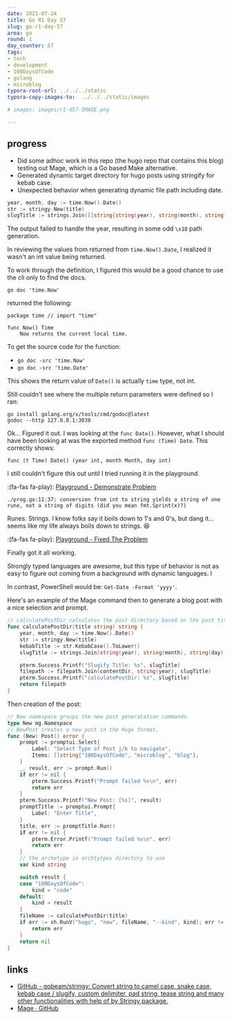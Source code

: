 ```yaml
---
date: 2021-07-24
title: Go R1 Day 57
slug: go-r1-day-57
area: go
round: 1
day_counter: 57
tags:
- tech
- development
- 100DaysOfCode
- golang
- microblog
typora-root-url: ../../../static
typora-copy-images-to:  ../../../static/images

# images: images/r1-d57-IMAGE.png

---
```


## progress

- Did some adhoc work in this repo (the hugo repo that contains this blog) testing out Mage, which is a Go based Make alternative.
- Generated dynamic target directory for hugo posts using stringify for kebab case.
- Unexpected behavior when generating dynamic file path including date.

```go
year, month, day := time.Now().Date()
str := stringy.New(title)
slugTitle := strings.Join([]string{string(year), string(month), string(day), str.KebabCase("?", "").ToLower()}, "-")
```

The output failed to handle the year, resulting in some odd `\x18` path generation.

In reviewing the values from returned from `time.Now().Date`, I realized it wasn't an int value being returned.

To work through the definition, I figured this would be a good chance to use the cli only to find the docs.

```shell
go doc 'time.Now'
```

returned the following:

```text
package time // import "time"

func Now() Time
    Now returns the current local time.
```

To get the source code for the function:

- `go doc -src 'time.Now'`
- `go doc -src 'time.Date'`

This shows the return value of `Date()` is actually `time` type, not int.

Still couldn't see where the multiple return parameters were defined so I ran:

```shell
go install golang.org/x/tools/cmd/godoc@latest
godoc --http 127.0.0.1:3030
```

Ok... Figured it out. I was looking at the `func Date()`.
However, what I should have been looking at was the exported method `func (Time) Date`.
This correctly shows:

```text
func (t Time) Date() (year int, month Month, day int)
```

I still couldn't figure this out until I tried running it in the playground.

:(fa-fas fa-play): [Playground - Demonstrate Problem](https://play.golang.org/p/eVT1Qbnyzgb)

```log
./prog.go:11:37: conversion from int to string yields a string of one rune, not a string of digits (did you mean fmt.Sprint(x)?)
```

Runes.
Strings.
I know folks say it boils down to 1's and 0's, but dang it... seems like my life always boils down to strings. 😆

:(fa-fas fa-play): [Playground - Fixed The Problem](https://play.golang.org/p/_GX1pYQIySx)

Finally got it all working.

Strongly typed languages are awesome, but this type of behavior is not as easy to figure out coming from a background with dynamic languages. I

In contrast, PowerShell would be: `Get-Date -Format 'yyyy'`.

Here's an example of the Mage command then to generate a blog post with a nice selection and prompt.

```go
// calculatePostDir calculates the post directory based on the post title and the date.
func calculatePostDir(title string) string {
	year, month, day := time.Now().Date()
	str := stringy.New(title)
	kebabTitle := str.KebabCase().ToLower()
	slugTitle := strings.Join(string(year), string(month), string(day),kebabTitle, "-") ///stringy.ToKebabCase(title)

	pterm.Success.Printf("Slugify Title: %s", slugTitle)
	filepath := filepath.Join(contentDir, string(year), slugTitle)
	pterm.Success.Printf("calculatePostDir: %s", slugTitle)
	return filepath
}
```

Then creation of the post:

```go
// New namespace groups the new post generatation commands.
type New mg.Namespace
// NewPost creates a new post in the Hugo format.
func (New) Post() error {
	prompt := promptui.Select{
		Label: "Select Type of Post j/k to navigate",
		Items: []string{"100DaysOfCode", "microblog", "blog"},
	}
	_, result, err := prompt.Run()
	if err != nil {
		pterm.Success.Printf("Prompt failed %v\n", err)
		return err
	}
	pterm.Success.Printf("New Post: [%s]", result)
	promptTitle := promptui.Prompt{
		Label: "Enter Title",
	}
	title, err := promptTitle.Run()
	if err != nil {
		pterm.Error.Printf("Prompt failed %v\n", err)
		return err
	}
	// the archetype in archtytpes directory to use
	var kind string

	switch result {
	case "100DaysOfCode":
		kind = "code"
	default:
		kind = result
	}
	fileName := calculatePostDir(title)
	if err := sh.RunV("hugo", "new", fileName, "--kind", kind); err != nil {
		return err
	}
	return nil
}
```

## links

- [GitHub - gobeam/stringy: Convert string to camel case, snake case, kebab case / slugify, custom delimiter, pad string, tease string and many other functionalities with help of by Stringy package.](https://github.com/gobeam/stringy)
- [Mage · GitHub](https://github.com/magefile/)

